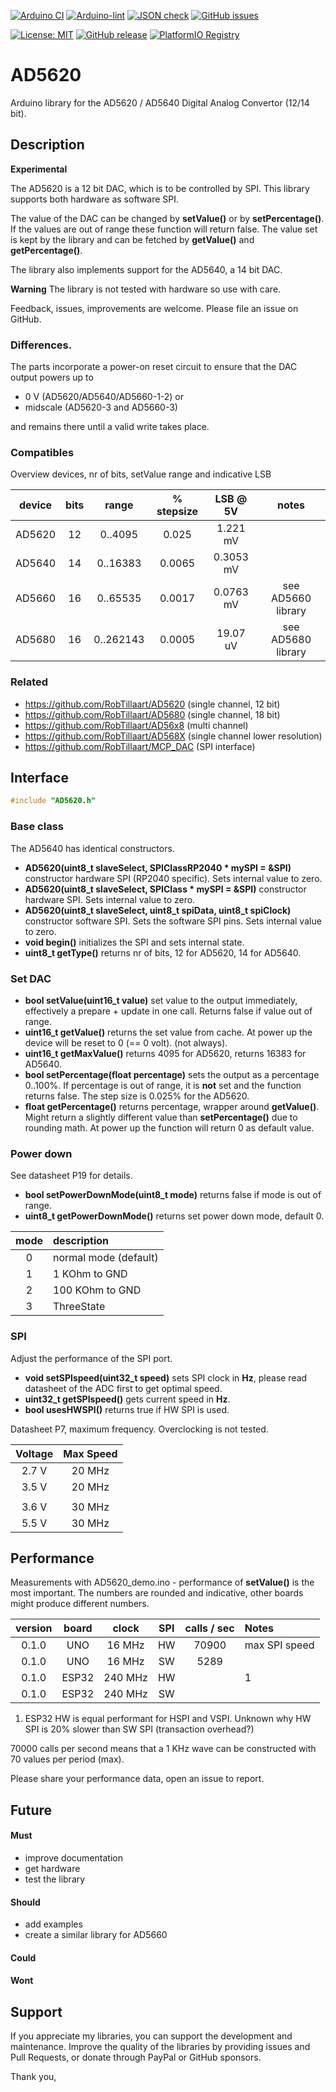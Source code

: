 
[![Arduino CI](https://github.com/RobTillaart/AD5620/workflows/Arduino%20CI/badge.svg)](https://github.com/marketplace/actions/arduino_ci)
[![Arduino-lint](https://github.com/RobTillaart/AD5620/actions/workflows/arduino-lint.yml/badge.svg)](https://github.com/RobTillaart/AD5620/actions/workflows/arduino-lint.yml)
[![JSON check](https://github.com/RobTillaart/AD5620/actions/workflows/jsoncheck.yml/badge.svg)](https://github.com/RobTillaart/AD5620/actions/workflows/jsoncheck.yml)
[![GitHub issues](https://img.shields.io/github/issues/RobTillaart/AD5620.svg)](https://github.com/RobTillaart/AD5620/issues)

[![License: MIT](https://img.shields.io/badge/license-MIT-green.svg)](https://github.com/RobTillaart/AD5620/blob/master/LICENSE)
[![GitHub release](https://img.shields.io/github/release/RobTillaart/AD5620.svg?maxAge=3600)](https://github.com/RobTillaart/AD5620/releases)
[![PlatformIO Registry](https://badges.registry.platformio.org/packages/robtillaart/library/AD5620.svg)](https://registry.platformio.org/libraries/robtillaart/AD5620)


# AD5620

Arduino library for the AD5620 / AD5640 Digital Analog Convertor (12/14 bit).


## Description

**Experimental** 

The AD5620 is a 12 bit DAC, which is to be controlled by SPI.
This library supports both hardware as software SPI.

The value of the DAC can be changed by **setValue()** or by **setPercentage()**.
If the values are out of range these function will return false.
The value set is kept by the library and can be fetched by **getValue()** 
and **getPercentage()**.

The library also implements support for the AD5640, a 14 bit DAC.

**Warning** The library is not tested with hardware so use with care.

Feedback, issues, improvements are welcome. 
Please file an issue on GitHub.


### Differences.

The parts incorporate a power-on reset circuit to ensure that the DAC output 
powers up to 
- 0 V (AD5620/AD5640/AD5660-1-2) or 
- midscale (AD5620-3 and AD5660-3) 

and remains there until a valid write takes place.

### Compatibles 

Overview devices, nr of bits, setValue range and indicative LSB

|  device  |  bits  |  range      |  % stepsize  |  LSB @ 5V   |  notes  |
|:--------:|:------:|:-----------:|:------------:|:-----------:|:-------:|
|  AD5620  |   12   |  0..4095    |    0.025     |  1.221 mV   |  
|  AD5640  |   14   |  0..16383   |    0.0065    |  0.3053 mV  |
|  AD5660  |   16   |  0..65535   |    0.0017    |  0.0763 mV  |  see AD5660 library
|  AD5680  |   16   |  0..262143  |    0.0005    |  19.07 uV   |  see AD5680 library


### Related

- https://github.com/RobTillaart/AD5620 (single channel, 12 bit)
- https://github.com/RobTillaart/AD5680 (single channel, 18 bit)
- https://github.com/RobTillaart/AD56x8 (multi channel)
- https://github.com/RobTillaart/AD568X (single channel lower resolution)
- https://github.com/RobTillaart/MCP_DAC (SPI interface)


## Interface

```cpp
#include "AD5620.h"
```

### Base class

The AD5640 has identical constructors.

- **AD5620(uint8_t slaveSelect, SPIClassRP2040 \* mySPI = &SPI)** constructor hardware SPI (RP2040 specific). 
Sets internal value to zero.
- **AD5620(uint8_t slaveSelect, SPIClass \* mySPI = &SPI)** constructor hardware SPI. 
Sets internal value to zero.
- **AD5620(uint8_t slaveSelect, uint8_t spiData, uint8_t spiClock)** constructor software SPI.
Sets the software SPI pins.
Sets internal value to zero.
- **void begin()** initializes the SPI and sets internal state.
- **uint8_t getType()** returns nr of bits, 12 for AD5620, 14 for AD5640.


### Set DAC

- **bool setValue(uint16_t value)** set value to the output immediately, 
effectively a prepare + update in one call.
Returns false if value out of range.
- **uint16_t getValue()** returns the set value from cache.
At power up the device will be reset to 0 (== 0 volt). (not always).
- **uint16_t getMaxValue()** returns 4095 for AD5620, returns 16383 for AD5640.
- **bool setPercentage(float percentage)** sets the output as a percentage 0..100%.
If percentage is out of range, it is **not** set and the function returns false.
The step size is 0.025% for the AD5620.
- **float getPercentage()** returns percentage, wrapper around **getValue()**.
Might return a slightly different value than **setPercentage()** due to 
rounding math.
At power up the function will return 0 as default value.


### Power down

See datasheet P19 for details.

- **bool setPowerDownMode(uint8_t mode)** returns false if mode is out of range.
- **uint8_t getPowerDownMode()** returns set power down mode, default 0.


|  mode  |  description            |
|:------:|:------------------------|
|   0    |  normal mode (default)  |
|   1    |  1 KOhm to GND          |
|   2    |  100 KOhm to GND        |
|   3    |  ThreeState             |


### SPI

Adjust the performance of the SPI port.

- **void setSPIspeed(uint32_t speed)** sets SPI clock in **Hz**,
please read datasheet of the ADC first to get optimal speed.
- **uint32_t getSPIspeed()** gets current speed in **Hz**.
- **bool usesHWSPI()** returns true if HW SPI is used.

Datasheet P7, maximum frequency. Overclocking is not tested.

|  Voltage  |  Max Speed  |
|:---------:|:-----------:|
|   2.7 V   |   20 MHz    |
|   3.5 V   |   20 MHz    |
|           |             |
|   3.6 V   |   30 MHz    |
|   5.5 V   |   30 MHz    |


## Performance

Measurements with AD5620_demo.ino - performance of **setValue()** is the 
most important. The numbers are rounded and indicative, other boards might 
produce different numbers.

|  version  |  board  |  clock    |  SPI  |  calls / sec  |  Notes  |
|:---------:|:-------:|:---------:|:-----:|:-------------:|:--------|
|   0.1.0   |  UNO    |   16 MHz  |  HW   |    70900      |  max SPI speed
|   0.1.0   |  UNO    |   16 MHz  |  SW   |     5289      |
|   0.1.0   |  ESP32  |  240 MHz  |  HW   |               |  1
|   0.1.0   |  ESP32  |  240 MHz  |  SW   |               |


1. ESP32 HW is equal performant for HSPI and VSPI. 
   Unknown why HW SPI is 20% slower than SW SPI (transaction overhead?)

70000 calls per second means that a 1 KHz wave can be 
constructed with 70 values per period (max).

Please share your performance data, open an issue to report.

## Future

#### Must

- improve documentation
- get hardware
- test the library

#### Should

- add examples
- create a similar library for AD5660

#### Could


#### Wont


## Support

If you appreciate my libraries, you can support the development and maintenance.
Improve the quality of the libraries by providing issues and Pull Requests, or
donate through PayPal or GitHub sponsors.

Thank you,

